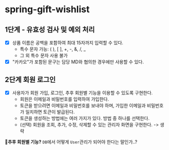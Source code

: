 # spring-gift-wishlist

## 1단계 - 유효성 검사 및 예외 처리

- [x] 상품 이름은 공백을 포함하여 최대 15자까지 입력할 수 있다.
    - 특수 문자 가능: ( ), [ ], +, -, &, /, _
    - 그 외 특수 문자 사용 불가
- [x] "카카오"가 포함된 문구는 담당 MD와 협의한 경우에만 사용할 수 있다.

## 2단계 회원 로그인

- [x] 사용자가 회원 가입, 로그인, 추후 회원별 기능을 이용할 수 있도록 구현한다.
  - 회원은 이메일과 비밀번호를 입력하여 가입한다.
  - 토큰을 받으려면 이메일과 비밀번호를 보내야 하며, 가입한 이메일과 비밀번호가 일치하면 토큰이 발급된다.
  - 토큰을 생성하는 방법에는 여러 가지가 있다. 방법 중 하나를 선택한다.
  - (선택) 회원을 조회, 추가, 수정, 삭제할 수 있는 관리자 화면을 구현한다. -> 생략

**🤨추후 회원별 기능?**
`DB`에서 어떻게 `User`관리가 되어야 한다는 말인가..?
